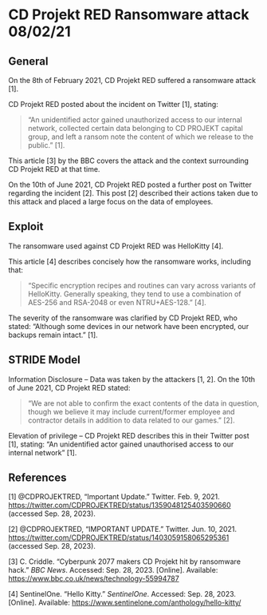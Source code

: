 # CD Projekt RED Ransomware attack 08/02/21

## General

On the 8th of February 2021, CD Projekt RED suffered a ransomware attack [1].

CD Projekt RED posted about the incident on Twitter [1], stating: 

>“An unidentified actor gained unauthorized access to our internal network, collected certain data belonging to CD PROJEKT capital group, and left a ransom note the content of which we release to the public.” [1].

This article [3] by the BBC covers the attack and the context surrounding CD Projekt RED at that time. 

On the 10th of June 2021, CD Projekt RED posted a further post on Twitter regarding the incident [2]. This post [2] described their actions taken due to this attack and placed a large focus on the data of employees.

## Exploit

The ransomware used against CD Projekt RED was HelloKitty [4]. 

This article [4] describes concisely how the ransomware works, including that:

>“Specific encryption recipes and routines can vary across variants of HelloKitty. Generally speaking, they tend to use a combination of AES-256 and RSA-2048 or even NTRU+AES-128.” [4].

The severity of the ransomware was clarified by CD Projekt RED, who stated: “Although some devices in our network have been encrypted, our backups remain intact.” [1].

## STRIDE Model

Information Disclosure – Data was taken by the attackers [1, 2]. On the 10th of June 2021, CD Projekt RED stated: 

>“We are not able to confirm the exact contents of the data in question, though we believe it may include current/former employee and contractor details in addition to data related to our games.” [2].

Elevation of privilege – CD Projekt RED describes this in their Twitter post [1], stating: “An unidentified actor gained unauthorised access to our internal network” [1].

## References

[1] @CDPROJEKTRED, “Important Update.” Twitter. Feb. 9, 2021. https://twitter.com/CDPROJEKTRED/status/1359048125403590660 (accessed Sep. 28, 2023).

[2] @CDPROJEKTRED, “IMPORTANT UPDATE.” Twitter. Jun. 10, 2021. https://twitter.com/CDPROJEKTRED/status/1403059158065295361 (accessed Sep. 28, 2023).

[3] C. Criddle. “Cyberpunk 2077 makers CD Projekt hit by ransomware hack.” *BBC News*. Accessed: Sep. 28, 2023. [Online]. Available: https://www.bbc.co.uk/news/technology-55994787

[4] SentinelOne. “Hello Kitty.” *SentinelOne*. Accessed: Sep. 28, 2023. [Online]. Available: https://www.sentinelone.com/anthology/hello-kitty/